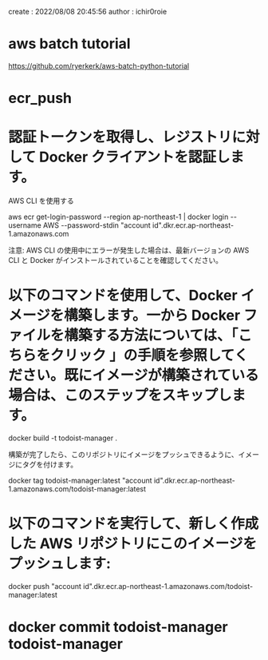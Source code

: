 create : 2022/08/08 20:45:56
author : ichir0roie


# aws batch tutorial

<https://github.com/ryerkerk/aws-batch-python-tutorial>




# ecr_push



# 認証トークンを取得し、レジストリに対して Docker クライアントを認証します。
AWS CLI を使用する

aws ecr get-login-password --region ap-northeast-1 | docker login --username AWS --password-stdin "account id".dkr.ecr.ap-northeast-1.amazonaws.com

注意: AWS CLI の使用中にエラーが発生した場合は、最新バージョンの AWS CLI と Docker がインストールされていることを確認してください。

# 以下のコマンドを使用して、Docker イメージを構築します。一から Docker ファイルを構築する方法については、「こちらをクリック 」の手順を参照してください。既にイメージが構築されている場合は、このステップをスキップします。

docker build -t todoist-manager .

構築が完了したら、このリポジトリにイメージをプッシュできるように、イメージにタグを付けます。

docker tag todoist-manager:latest "account id".dkr.ecr.ap-northeast-1.amazonaws.com/todoist-manager:latest

# 以下のコマンドを実行して、新しく作成した AWS リポジトリにこのイメージをプッシュします:

docker push "account id".dkr.ecr.ap-northeast-1.amazonaws.com/todoist-manager:latest

# docker commit todoist-manager todoist-manager
















